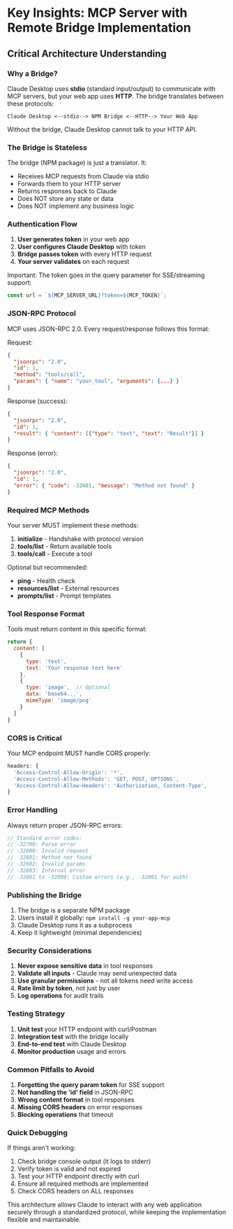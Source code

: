 # Key Insights: MCP Server with Remote Bridge Implementation

## Critical Architecture Understanding

### Why a Bridge?

Claude Desktop uses **stdio** (standard input/output) to communicate with MCP servers, but your web app uses **HTTP**. The bridge translates between these protocols:

```
Claude Desktop <--stdio--> NPM Bridge <--HTTP--> Your Web App
```

Without the bridge, Claude Desktop cannot talk to your HTTP API.

### The Bridge is Stateless

The bridge (NPM package) is just a translator. It:
- Receives MCP requests from Claude via stdio
- Forwards them to your HTTP server
- Returns responses back to Claude
- Does NOT store any state or data
- Does NOT implement any business logic

### Authentication Flow

1. **User generates token** in your web app
2. **User configures Claude Desktop** with token
3. **Bridge passes token** with every HTTP request
4. **Your server validates** on each request

Important: The token goes in the query parameter for SSE/streaming support:
```javascript
const url = `${MCP_SERVER_URL}?token=${MCP_TOKEN}`;
```

### JSON-RPC Protocol

MCP uses JSON-RPC 2.0. Every request/response follows this format:

Request:
```json
{
  "jsonrpc": "2.0",
  "id": 1,
  "method": "tools/call",
  "params": { "name": "your_tool", "arguments": {...} }
}
```

Response (success):
```json
{
  "jsonrpc": "2.0",
  "id": 1,
  "result": { "content": [{"type": "text", "text": "Result"}] }
}
```

Response (error):
```json
{
  "jsonrpc": "2.0",
  "id": 1,
  "error": { "code": -32601, "message": "Method not found" }
}
```

### Required MCP Methods

Your server MUST implement these methods:

1. **initialize** - Handshake with protocol version
2. **tools/list** - Return available tools
3. **tools/call** - Execute a tool

Optional but recommended:
- **ping** - Health check
- **resources/list** - External resources
- **prompts/list** - Prompt templates

### Tool Response Format

Tools must return content in this specific format:

```javascript
return {
  content: [
    {
      type: 'text',
      text: 'Your response text here'
    },
    {
      type: 'image',  // Optional
      data: 'base64...',
      mimeType: 'image/png'
    }
  ]
}
```

### CORS is Critical

Your MCP endpoint MUST handle CORS properly:

```javascript
headers: {
  'Access-Control-Allow-Origin': '*',
  'Access-Control-Allow-Methods': 'GET, POST, OPTIONS',
  'Access-Control-Allow-Headers': 'Authorization, Content-Type',
}
```

### Error Handling

Always return proper JSON-RPC errors:

```javascript
// Standard error codes:
// -32700: Parse error
// -32600: Invalid request
// -32601: Method not found
// -32602: Invalid params
// -32603: Internal error
// -32001 to -32099: Custom errors (e.g., -32001 for auth)
```

### Publishing the Bridge

1. The bridge is a separate NPM package
2. Users install it globally: `npm install -g your-app-mcp`
3. Claude Desktop runs it as a subprocess
4. Keep it lightweight (minimal dependencies)

### Security Considerations

1. **Never expose sensitive data** in tool responses
2. **Validate all inputs** - Claude may send unexpected data
3. **Use granular permissions** - not all tokens need write access
4. **Rate limit by token**, not just by user
5. **Log operations** for audit trails

### Testing Strategy

1. **Unit test** your HTTP endpoint with curl/Postman
2. **Integration test** with the bridge locally
3. **End-to-end test** with Claude Desktop
4. **Monitor production** usage and errors

### Common Pitfalls to Avoid

1. **Forgetting the query param token** for SSE support
2. **Not handling the 'id' field** in JSON-RPC
3. **Wrong content format** in tool responses
4. **Missing CORS headers** on error responses
5. **Blocking operations** that timeout

### Quick Debugging

If things aren't working:

1. Check bridge console output (it logs to stderr)
2. Verify token is valid and not expired
3. Test your HTTP endpoint directly with curl
4. Ensure all required methods are implemented
5. Check CORS headers on ALL responses

This architecture allows Claude to interact with any web application securely through a standardized protocol, while keeping the implementation flexible and maintainable.